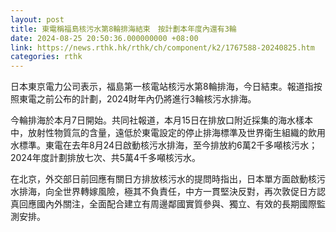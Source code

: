 ```yaml
---
layout: post
title: 東電稱福島核污水第8輪排海結束　按計劃本年度內還有3輪
date: 2024-08-25 20:50:36.000000000 +08:00
link: https://news.rthk.hk/rthk/ch/component/k2/1767588-20240825.htm
categories: rthk
---
```


日本東京電力公司表示，福島第一核電站核污水第8輪排海，今日結束。報道指按照東電之前公布的計劃，2024財年內仍將進行3輪核污水排海。

今輪排海於本月7日開始。共同社報道，本月15日在排放口附近採集的海水樣本中，放射性物質氚的含量，遠低於東電設定的停止排海標準及世界衛生組織的飲用水標準。東電在去年8月24日啟動核污水排海，至今排放約6萬2千多噸核污水；2024年度計劃排放七次、共5萬4千多噸核污水。

在北京，外交部日前回應有關日方排放核污水的提問時指出，日本單方面啟動核污水排海，向全世界轉嫁風險，極其不負責任，中方一貫堅決反對，再次敦促日方認真回應國內外關注，全面配合建立有周邊鄰國實質參與、獨立、有效的長期國際監測安排。
